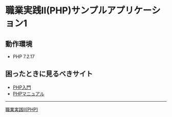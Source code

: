 # 職業実践Ⅱ(PHP)サンプルアプリケーション1

## 動作環境

- PHP 7.2.17

## 困ったときに見るべきサイト

- [PHP入門](https://www.javadrive.jp/php/)
- [PHPマニュアル](https://www.php.net/manual/ja/index.php)

---

[職業実践Ⅱ(PHP)](https://github.com/qst-exe/carrier2-php)
